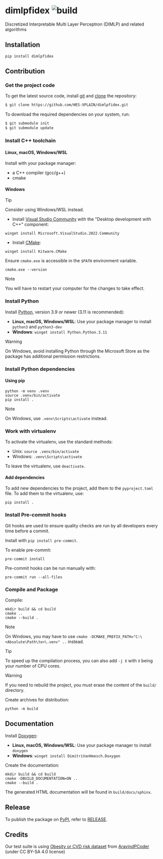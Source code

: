 # dimlpfidex ![build](https://github.com/HES-XPLAIN/dimlpfidex/actions/workflows/build.yml/badge.svg)
Discretized Interpretable Multi Layer Perceptron (DIMLP) and related algorithms
 
## Installation
 
```
pip install dimlpfidex
```
 
## Contribution
 
### Get the project code
 
To get the latest source code, install [git](https://git-scm.com/) and [clone](https://docs.github.com/en/get-started/getting-started-with-git/about-remote-repositories) the repository:
 
```sh
$ git clone https://github.com/HES-XPLAIN/dimlpfidex.git
```
 
To download the required dependencies on your system, run:
 
```sh
$ git submodule init
$ git submodule update
```
 
### Install C++ toolchain
 
#### Linux, macOS, Windows/WSL
 
Install with your package manager:
 
* a C++ compiler (gcc/g++)
* cmake
 
#### Windows
 
> [!TIP]
> Consider using Windows/WSL instead.
 
* Install [Visual Studio Community](https://visualstudio.microsoft.com/vs/) with the "Desktop development with C++" component:
 
```shell
winget install Microsoft.VisualStudio.2022.Community
```
 
* Install [CMake](https://cmake.org/):
 
```shell
winget install Kitware.CMake
```
 
Ensure `cmake.exe` is accessible in the `$PATH` environment variable.
 
```shell
cmake.exe --version
```
 
> [!NOTE]
> You will have to restart your computer for the changes to take effect.
 
### Install Python
 
Install [Python](https://www.python.org/), version 3.9 or newer (3.11 is recommended):
 
* **Linux, macOS, Windows/WSL**: Use your package manager to install `python3` and `python3-dev`
* **Windows**: `winget install Python.Python.3.11`
 
> [!WARNING]
> On Windows, avoid installing Python through the Microsoft Store as the package has additional permission restrictions.
 
### Install Python dependencies
 
#### Using pip
 
```shell
python -m venv .venv
source .venv/bin/activate
pip install .
```
 
> [!NOTE]
> On Windows, use `.venv\Scripts\activate` instead.
 
### Work with virtualenv
 
To activate the virtualenv, use the standard methods:
 
* Unix: `source .venv/bin/activate`
* Windows: `.venv\Scripts\activate`
 
To leave the virtualenv, use `deactivate`.
 
#### Add dependencies
 
To add new dependencies to the project, add them to the `pyproject.toml` file.
To add them to the virtualenv, use:
 
```shell
pip install .
```
 
### Install Pre-commit hooks
 
Git hooks are used to ensure quality checks are run by all developers every time
before a commit.
 
Install with `pip install pre-commit`.
 
To enable pre-commit:
 
```shell
pre-commit install
```
 
Pre-commit hooks can be run manually with:
 
```shell
pre-commit run --all-files
```
 
### Compile and Package
 
Compile:
 
```shell
mkdir build && cd build
cmake ..
cmake --build .
```
 
> [!NOTE]
> On Windows, you may have to use `cmake -DCMAKE_PREFIX_PATH="C:\<Absolute\Path\to>\.venv" ..` instead.
 
> [!TIP]
> To speed up the compilation process, you can also add `-j X` with `X` being your number of CPU cores.
 
> [!WARNING]
> If you need to rebuild the project, you must erase the content of the `build/` directory.
 
Create archives for distribution:
 
```shell
python -m build
```
 
## Documentation
 
Install [Doxygen](https://www.doxygen.nl/):
 
* **Linux, macOS, Windows/WSL**: Use your package manager to install `doxygen`
* **Windows**: `winget install DimitriVanHeesch.Doxygen`
 
Create the documentation:
 
```shell
mkdir build && cd build
cmake -DBUILD_DOCUMENTATION=ON ..
cmake --build .
```
 
The generated HTML documentation will be found in `build/docs/sphinx`.
 
## Release
 
To publish the package on [PyPI](https://pypi.org/project/dimlpfidex/), refer to [RELEASE](RELEASE.md).
 
## Credits
Our test suite is using [Obesity or CVD risk dataset](https://www.kaggle.com/datasets/aravindpcoder/obesity-or-cvd-risk-classifyregressorcluster) from [AravindPCoder](https://www.kaggle.com/aravindpcoder) (under CC BY-SA 4.0 license)
